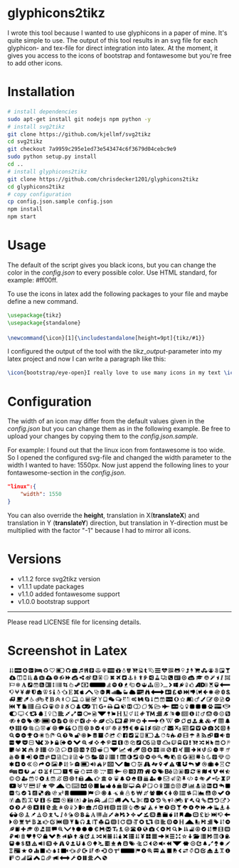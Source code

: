 # glyphicons2tikz
I wrote this tool because I wanted to use glyphicons in a paper of mine. It's quite simple to use. The output of this tool results in an svg file for each glyphicon- and tex-file for direct integration into latex. At the moment, it gives you access to the icons of bootstrap and fontawesome but you're free to add other icons.

# Installation
```bash
# install dependencies
sudo apt-get install git nodejs npm python -y
# install svg2tikz
git clone https://github.com/kjellmf/svg2tikz
cd svg2tikz
git checkout 7a9959c295e1ed73e543474c6f3679d04cebc9e9
sudo python setup.py install
cd ..
# install glyphicons2tikz
git clone https://github.com/chrisdecker1201/glyphicons2tikz
cd glyphicons2tikz
# copy configuration
cp config.json.sample config.json
npm install
npm start
```

# Usage
The default of the script gives you black icons, but you can change the color in the _config.json_ to every possible color. Use HTML standard, for example: #ff00ff.

To use the icons in latex add the following packages to your file and maybe define a new command.

```latex
\usepackage{tikz}
\usepackage{standalone}

\newcommand{\icon}[1]{\includestandalone[height=9pt]{tikz/#1}}
```

I configured the output of the tool with the _tikz_\__output_-parameter into my latex project and now I can write a paragraph like this:
```latex
\icon{bootstrap/eye-open}I really love to use many icons in my text \icon{fontawesome/linux}
```

# Configuration
The width of an icon may differ from the default values given in the _config.json_ but you can change them as in the following example. Be free to upload your changes by copying them to the _config.json.sample_. 

For example: I found out that the linux icon from fontawesome is too wide. So I opened the configured svg-file and changed the width parameter to the width I wanted to have: 1550px. Now just append the following lines to your fontawesome-section in the _config.json_.
```json
"linux":{
    "width": 1550
}
```
You can also override the __height__, translation in X(__translateX__) and translation in Y (__translateY__) direction, but translation in Y-direction must be multiplied with the factor "-1" because I had to mirror all icons.

# Versions
* v1.1.2 force svg2tikz version
* v1.1.1 update packages
* v1.1.0 added fontawesome support
* v1.0.0 bootstrap support

------------------------------------------------
Please read LICENSE file for licensing details.

# Screenshot in Latex
![Icons in Latex](doc/screenshot.png "Screenshot in Latex")
